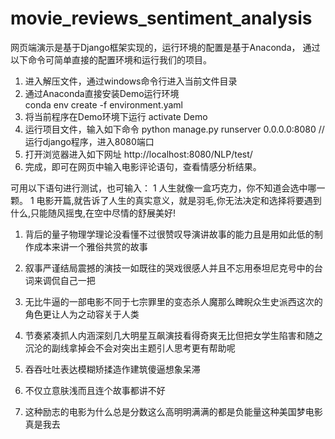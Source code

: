 # movie_reviews_sentiment_analysis
网页端演示是基于Django框架实现的，运行环境的配置是基于Anaconda，
通过以下命令可简单直接的配置环境和运行我们的项目。

1. 进入解压文件，通过windows命令行进入当前文件目录
2. 通过Anaconda直接安装Demo运行环境    
	conda env create -f environment.yaml
3. 将当前程序在Demo环境下运行
	activate Demo  
4. 运行项目文件，输入如下命令
	python manage.py runserver 0.0.0.0:8080            //运行django程序，进入8080端口
5. 打开浏览器进入如下网址
	http://localhost:8080/NLP/test/
6. 完成，即可在网页中输入电影评论语句，查看情感分析结果。



可用以下语句进行测试，也可输入：
1 人生就像一盒巧克力，你不知道会选中哪一颗。
1 电影开篇,就告诉了人生的真实意义，就是羽毛,你无法决定和选择将要遇到什么,只能随风摇曳,在空中尽情的舒展美好!
1. 背后的量子物理学理论没看懂不过很赞叹导演讲故事的能力且是用如此低的制作成本来讲一个雅俗共赏的故事
1. 叙事严谨结局震撼的演技一如既往的哭戏很感人并且不忘用泰坦尼克号中的台词来调侃自己一把
1. 无比牛逼的一部电影不同于七宗罪里的变态杀人魔那么睥睨众生史派西这次的角色更让人为之动容关于人类
1. 节奏紧凑抓人内涵深刻几大明星互飙演技看得奇爽无比但把女学生陷害和随之沉沦的副线拿掉会不会对突出主题引人思考更有帮助呢


0. 吞吞吐吐表达模糊矫揉造作建筑傻逼想象呆滞
0. 不仅立意肤浅而且连个故事都讲不好
0. 这种励志的电影为什么总是分数这么高明明满满的都是负能量这种美国梦电影真是我去
